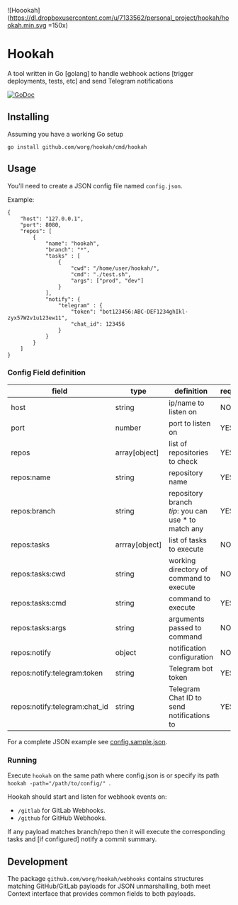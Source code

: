 ![Hoookah](https://dl.dropboxusercontent.com/u/7133562/personal_project/hookah/hookah.min.svg =150x)

# Hookah

A tool written in Go [golang] to handle webhook actions [trigger deployments, tests, etc] and
send Telegram notifications


[![GoDoc](https://godoc.org/github.com/worg/hookah?status.svg)](https://godoc.org/github.com/worg/hookah)

## Installing 

Assuming you have a working Go setup

```
go install github.com/worg/hookah/cmd/hookah
```

## Usage

You'll need  to create a JSON config file named ```config.json```.

Example:

```
{
    "host": "127.0.0.1",
    "port": 8080,
    "repos": [
        {
            "name": "hookah",
            "branch": "*",
            "tasks" : [
                {
                    "cwd": "/home/user/hookah/",
                    "cmd": "./test.sh",
                    "args": ["prod", "dev"]
                }
            ],
            "notify": {
                "telegram" : {
                    "token": "bot123456:ABC-DEF1234ghIkl-zyx57W2v1u123ew11",
                    "chat_id": 123456
                }
            }
        }
    ]
}
```

### Config Field definition

| field                         | type           | definition                                             | required |
| ---                           | ---            | ---                                                    | ---      |
| host                          | string         | ip/name to listen on                                   | NO       |
| port                          | number         | port to listen on                                      | YES      |
| repos                         | array[object]  | list of repositories to check                          | YES      |
| repos:name                    | string         | repository name                                        | YES      |
| repos:branch                  | string         | repository branch<br>*tip*: you can use * to match any | YES      |
| repos:tasks                   | arrray[object] | list of tasks to execute                               | NO       |
| repos:tasks:cwd               | string         | working directory of command to execute                | NO       |
| repos:tasks:cmd               | string         | command to execute                                     | YES      |
| repos:tasks:args              | string         | arguments passed to command                            | NO       |
| repos:notify                  | object         | notification configuration                             | NO       |
| repos:notify:telegram:token   | string         | Telegram bot token                                     | YES      |
| repos:notify:telegram:chat_id | string         | Telegram Chat ID to send notifications to              | YES      |


For a complete JSON example see [config.sample.json](https://github.com/worg/hookah/blob/master/config.sample.json).

### Running

Execute ```hookah``` on the same path where config.json is or specify its path ```hookah -path="/path/to/config/" ```.

Hookah should start and listen for webhook events on:

* ``/gitlab`` for GitLab Webhooks.
* ``/github`` for GitHub Webhooks.

If any payload matches branch/repo then it will execute the corresponding tasks and [if configured] notify a commit summary.

## Development

The package ```github.com/worg/hookah/webhooks``` contains structures matching GitHub/GitLab payloads for JSON unmarshalling,
both meet Context interface that provides common fields to both payloads.

